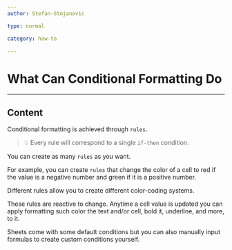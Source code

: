```yaml
---
author: Stefan-Stojanovic

type: normal

category: how-to

---
```


# What Can Conditional Formatting Do

---
## Content

Conditional formatting is achieved through `rules`. 

> 💡 Every rule will correspond to a single `if-then` condition.

You can create as many `rules` as you want.
 
For example, you can create `rules` that change the color of a cell to red if the value is a negative number and green if it is a positive number.

Different rules allow you to create different color-coding systems.

These rules are reactive to change. Anytime a cell value is updated you can apply formatting such color the text and/or cell, bold it, underline, and more, to it. 

Sheets come with some default conditions but you can also manually input formulas to create custom conditions yourself.